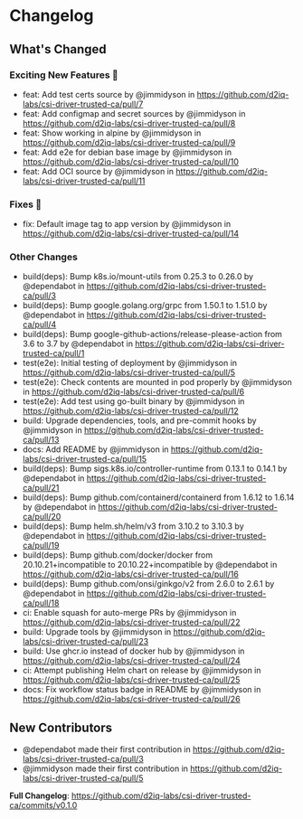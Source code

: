 # Changelog

<!-- Release notes generated using configuration in .github/release.yaml at main -->

## What's Changed
### Exciting New Features 🎉
* feat: Add test certs source by @jimmidyson in https://github.com/d2iq-labs/csi-driver-trusted-ca/pull/7
* feat: Add configmap and secret sources by @jimmidyson in https://github.com/d2iq-labs/csi-driver-trusted-ca/pull/8
* feat: Show working in alpine by @jimmidyson in https://github.com/d2iq-labs/csi-driver-trusted-ca/pull/9
* feat: Add e2e for debian base image by @jimmidyson in https://github.com/d2iq-labs/csi-driver-trusted-ca/pull/10
* feat: Add OCI source by @jimmidyson in https://github.com/d2iq-labs/csi-driver-trusted-ca/pull/11
### Fixes 🔧
* fix: Default image tag to app version by @jimmidyson in https://github.com/d2iq-labs/csi-driver-trusted-ca/pull/14
### Other Changes
* build(deps): Bump k8s.io/mount-utils from 0.25.3 to 0.26.0 by @dependabot in https://github.com/d2iq-labs/csi-driver-trusted-ca/pull/3
* build(deps): Bump google.golang.org/grpc from 1.50.1 to 1.51.0 by @dependabot in https://github.com/d2iq-labs/csi-driver-trusted-ca/pull/4
* build(deps): Bump google-github-actions/release-please-action from 3.6 to 3.7 by @dependabot in https://github.com/d2iq-labs/csi-driver-trusted-ca/pull/1
* test(e2e): Initial testing of deployment by @jimmidyson in https://github.com/d2iq-labs/csi-driver-trusted-ca/pull/5
* test(e2e): Check contents are mounted in pod properly by @jimmidyson in https://github.com/d2iq-labs/csi-driver-trusted-ca/pull/6
* test(e2e): Add test using go-built binary by @jimmidyson in https://github.com/d2iq-labs/csi-driver-trusted-ca/pull/12
* build: Upgrade dependencies, tools, and pre-commit hooks by @jimmidyson in https://github.com/d2iq-labs/csi-driver-trusted-ca/pull/13
* docs: Add README by @jimmidyson in https://github.com/d2iq-labs/csi-driver-trusted-ca/pull/15
* build(deps): Bump sigs.k8s.io/controller-runtime from 0.13.1 to 0.14.1 by @dependabot in https://github.com/d2iq-labs/csi-driver-trusted-ca/pull/21
* build(deps): Bump github.com/containerd/containerd from 1.6.12 to 1.6.14 by @dependabot in https://github.com/d2iq-labs/csi-driver-trusted-ca/pull/20
* build(deps): Bump helm.sh/helm/v3 from 3.10.2 to 3.10.3 by @dependabot in https://github.com/d2iq-labs/csi-driver-trusted-ca/pull/19
* build(deps): Bump github.com/docker/docker from 20.10.21+incompatible to 20.10.22+incompatible by @dependabot in https://github.com/d2iq-labs/csi-driver-trusted-ca/pull/16
* build(deps): Bump github.com/onsi/ginkgo/v2 from 2.6.0 to 2.6.1 by @dependabot in https://github.com/d2iq-labs/csi-driver-trusted-ca/pull/18
* ci: Enable squash for auto-merge PRs by @jimmidyson in https://github.com/d2iq-labs/csi-driver-trusted-ca/pull/22
* build: Upgrade tools by @jimmidyson in https://github.com/d2iq-labs/csi-driver-trusted-ca/pull/23
* build: Use ghcr.io instead of docker hub by @jimmidyson in https://github.com/d2iq-labs/csi-driver-trusted-ca/pull/24
* ci: Attempt publishing Helm chart on release by @jimmidyson in https://github.com/d2iq-labs/csi-driver-trusted-ca/pull/25
* docs: Fix workflow status badge in README by @jimmidyson in https://github.com/d2iq-labs/csi-driver-trusted-ca/pull/26

## New Contributors
* @dependabot made their first contribution in https://github.com/d2iq-labs/csi-driver-trusted-ca/pull/3
* @jimmidyson made their first contribution in https://github.com/d2iq-labs/csi-driver-trusted-ca/pull/5

**Full Changelog**: https://github.com/d2iq-labs/csi-driver-trusted-ca/commits/v0.1.0
